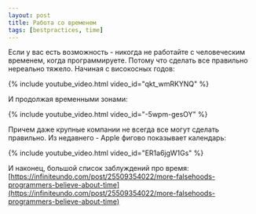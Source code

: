 ```yaml
---
layout: post
title: Работа со временем
tags: [bestpractices, time]
---
```

Если у вас есть возможность - никогда не работайте с человеческим временем, когда программируете. Потому что сделать все правильно нереально тяжело. Начиная с високосных годов:

{% include youtube_video.html video_id="qkt_wmRKYNQ" %}

И продолжая временными зонами:

{% include youtube_video.html video_id="-5wpm-gesOY" %}

Причем даже крупные компании не всегда все могут сделать правильно. Из недавнего - Apple фигово показывает календарь:

{% include youtube_video.html video_id="ER1a6jgW1Gs" %}

И наконец, большой список заблуждений про время: [https://infiniteundo.com/post/25509354022/more-falsehoods-programmers-believe-about-time](https://infiniteundo.com/post/25509354022/more-falsehoods-programmers-believe-about-time)

